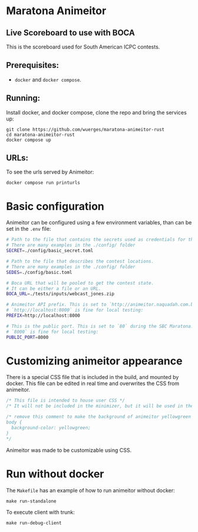 # Maratona Animeitor

## Live Scoreboard to use with BOCA

This is the scoreboard used for South American ICPC contests.

## Prerequisites:

- `docker` and `docker compose`.

## Running:

Install docker, and docker compose, clone the repo and bring the services up:

```
git clone https://github.com/wuerges/maratona-animeitor-rust
cd maratona-animeitor-rust
docker compose up
```

## URLs:

To see the urls served by Animeitor:

```
docker compose run printurls
```

# Basic configuration

Animeitor can be configured using a few environment variables, than can be set in the `.env` file:

```bash filename=.env
# Path to the file that contains the secrets used as credentials for the Reveleitor.
# There are many examples in the ./config/ folder
SECRET=./config/basic_secret.toml

# Path to the file that describes the contest locations.
# There are many examples in the ./config/ folder
SEDES=./config/basic.toml

# Boca URL that will be pooled to get the contest state.
# It can be either a file or an URL.
BOCA_URL=./tests/inputs/webcast_jones.zip

# Animeitor API prefix. This is set to `http://animeitor.naquadah.com.br` during the maratona.
# `http://localhost:8000` is fine for local testing:
PREFIX=http://localhost:8000

# This is the public port. This is set to `80` during the SBC Maratona.
# `8000` is fine for local testing:
PUBLIC_PORT=8000
```

# Customizing animeitor appearance

There is a special CSS file that is included in the build, and mounted by docker.
This file can be edited in real time and overwrites the CSS from animeitor.

```css filename=client-v2/static/user-styles.css
/* This file is intended to house user CSS */
/* It will not be included in the minimizer, but it will be used in the app */

/* remove this comment to make the background of animeitor yellowgreen
body {
  background-color: yellowgreen;
}
*/
```

Animeitor was made to be customizable using CSS.

# Run without docker

The `Makefile` has an example of how to run animeitor without docker:

```
make run-standalone
```

To execute client with trunk:

```
make run-debug-client
```
